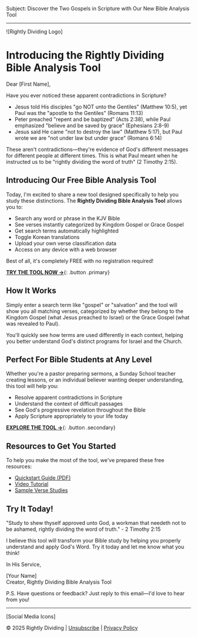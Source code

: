 Subject: Discover the Two Gospels in Scripture with Our New Bible Analysis Tool

---

![Rightly Dividing Logo]

# Introducing the Rightly Dividing Bible Analysis Tool

Dear [First Name],

Have you ever noticed these apparent contradictions in Scripture?

- Jesus told His disciples "go NOT unto the Gentiles" (Matthew 10:5), yet Paul was the "apostle to the Gentiles" (Romans 11:13)
- Peter preached "repent and be baptized" (Acts 2:38), while Paul emphasized "believe and be saved by grace" (Ephesians 2:8-9)
- Jesus said He came "not to destroy the law" (Matthew 5:17), but Paul wrote we are "not under law but under grace" (Romans 6:14)

These aren't contradictions—they're evidence of God's different messages for different people at different times. This is what Paul meant when he instructed us to be "rightly dividing the word of truth" (2 Timothy 2:15).

## Introducing Our Free Bible Analysis Tool

Today, I'm excited to share a new tool designed specifically to help you study these distinctions. The **Rightly Dividing Bible Analysis Tool** allows you to:

- Search any word or phrase in the KJV Bible
- See verses instantly categorized by Kingdom Gospel or Grace Gospel
- Get search terms automatically highlighted
- Toggle Korean translations
- Upload your own verse classification data
- Access on any device with a web browser

Best of all, it's completely FREE with no registration required!

[**TRY THE TOOL NOW →**](http://www.rightlydividing.org){: .button .primary}

## How It Works

Simply enter a search term like "gospel" or "salvation" and the tool will show you all matching verses, categorized by whether they belong to the Kingdom Gospel (what Jesus preached to Israel) or the Grace Gospel (what was revealed to Paul).

You'll quickly see how terms are used differently in each context, helping you better understand God's distinct programs for Israel and the Church.

## Perfect For Bible Students at Any Level

Whether you're a pastor preparing sermons, a Sunday School teacher creating lessons, or an individual believer wanting deeper understanding, this tool will help you:

- Resolve apparent contradictions in Scripture
- Understand the context of difficult passages
- See God's progressive revelation throughout the Bible
- Apply Scripture appropriately to your life today

[**EXPLORE THE TOOL →**](http://www.rightlydividing.org){: .button .secondary}

## Resources to Get You Started

To help you make the most of the tool, we've prepared these free resources:

- [Quickstart Guide (PDF)](http://www.rightlydividing.org/quickstart.pdf)
- [Video Tutorial](http://www.rightlydividing.org/tutorial)
- [Sample Verse Studies](http://www.rightlydividing.org/samples)

## Try It Today!

"Study to shew thyself approved unto God, a workman that needeth not to be ashamed, rightly dividing the word of truth." - 2 Timothy 2:15

I believe this tool will transform your Bible study by helping you properly understand and apply God's Word. Try it today and let me know what you think!

In His Service,

[Your Name]  
Creator, Rightly Dividing Bible Analysis Tool

P.S. Have questions or feedback? Just reply to this email—I'd love to hear from you!

---

[Social Media Icons]

© 2025 Rightly Dividing | [Unsubscribe](http://www.rightlydividing.org/unsubscribe) | [Privacy Policy](http://www.rightlydividing.org/privacy) 